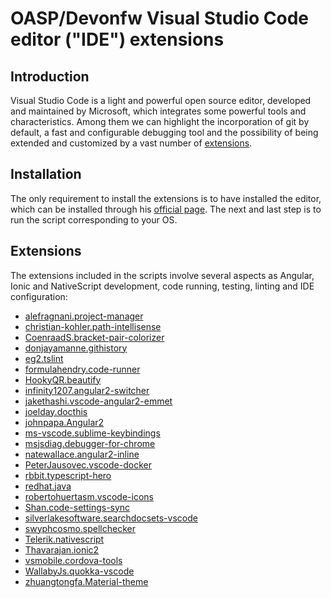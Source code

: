 # OASP/Devonfw Visual Studio Code editor ("IDE") extensions

## Introduction

Visual Studio Code is a light and powerful open source editor, developed and 
maintained by Microsoft, which integrates some powerful tools and characteristics. 
Among them we can highlight the incorporation of git by default, a fast and
configurable debugging tool and the possibility of being extended and customized 
by a vast number of [extensions](https://marketplace.visualstudio.com/VSCode).

## Installation

The only requirement to install the extensions is to have installed the editor,
which can be installed through his [official page](https://code.visualstudio.com/).
The next and last step is to run the script corresponding to your OS.

## Extensions

The extensions included in the scripts involve several aspects as Angular, Ionic and NativeScript development, code running, testing, linting and IDE configuration:

- [alefragnani.project-manager](https://marketplace.visualstudio.com/items?itemName=alefragnani.project-manager)
- [christian-kohler.path-intellisense](https://marketplace.visualstudio.com/items?itemName=christian-kohler.path-intellisense)
- [CoenraadS.bracket-pair-colorizer](https://marketplace.visualstudio.com/items?itemName=CoenraadS.bracket-pair-colorizer)
- [donjayamanne.githistory](https://marketplace.visualstudio.com/items?itemName=donjayamanne.githistory)
- [eg2.tslint](https://marketplace.visualstudio.com/items?itemName=eg2.tslint)
- [formulahendry.code-runner](https://marketplace.visualstudio.com/items?itemName=formulahendry.code-runner)
- [HookyQR.beautify](https://marketplace.visualstudio.com/items?itemName=HookyQR.beautify)
- [infinity1207.angular2-switcher](https://marketplace.visualstudio.com/items?itemName=infinity1207.angular2-switcher)
- [jakethashi.vscode-angular2-emmet](https://marketplace.visualstudio.com/items?itemName=jakethashi.vscode-angular2-emmet)
- [joelday.docthis](https://marketplace.visualstudio.com/items?itemName=joelday.docthis)
- [johnpapa.Angular2](https://marketplace.visualstudio.com/items?itemName=johnpapa.Angular2)
- [ms-vscode.sublime-keybindings](https://marketplace.visualstudio.com/items?itemName=ms-vscode.sublime-keybindings)
- [msjsdiag.debugger-for-chrome](https://marketplace.visualstudio.com/items?itemName=msjsdiag.debugger-for-chrome)
- [natewallace.angular2-inline](https://marketplace.visualstudio.com/items?itemName=natewallace.angular2-inline)
- [PeterJausovec.vscode-docker](https://marketplace.visualstudio.com/items?itemName=PeterJausovec.vscode-docker)
- [rbbit.typescript-hero](https://marketplace.visualstudio.com/items?itemName=rbbit.typescript-hero)
- [redhat.java](https://marketplace.visualstudio.com/items?itemName=redhat.java)
- [robertohuertasm.vscode-icons](https://marketplace.visualstudio.com/items?itemName=robertohuertasm.vscode-icons)
- [Shan.code-settings-sync](https://marketplace.visualstudio.com/items?itemName=Shan.code-settings-sync)
- [silverlakesoftware.searchdocsets-vscode](https://marketplace.visualstudio.com/items?itemName=silverlakesoftware.searchdocsets-vscode)
- [swyphcosmo.spellchecker](https://marketplace.visualstudio.com/items?itemName=swyphcosmo.spellchecker)
- [Telerik.nativescript](https://marketplace.visualstudio.com/items?itemName=Telerik.nativescript)
- [Thavarajan.ionic2](https://marketplace.visualstudio.com/items?itemName=Thavarajan.ionic2)
- [vsmobile.cordova-tools](https://marketplace.visualstudio.com/items?itemName=vsmobile.cordova-tools)
- [WallabyJs.quokka-vscode](https://marketplace.visualstudio.com/items?itemName=WallabyJs.quokka-vscode)
- [zhuangtongfa.Material-theme](https://marketplace.visualstudio.com/items?itemName=zhuangtongfa.Material-theme)


